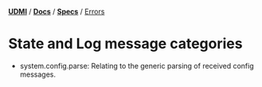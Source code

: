 [**UDMI**](../../) / [**Docs**](../) / [**Specs**](./) / [Errors](#)

# State and Log message categories

* system.config.parse: Relating to the generic parsing of received config messages.
